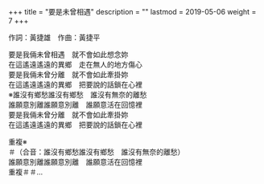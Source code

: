 +++
title = "要是未曾相遇"
description = ""
lastmod = 2019-05-06
weight = 7
+++

作詞：黃捷雄　作曲：黃捷平  

要是我倆未曾相遇　就不會如此想念妳  
在這遙遠遙遠的異鄉　走在無人的地方傷心  
要是我倆未曾分離　就不會如此牽掛妳  
在這遙遠遙遠的異鄉　把要說的話鎖在心裡  
※誰沒有鄉愁誰沒有鄉愁　誰沒有無奈的離愁  
誰願意別離誰願意別離　誰願意活在回憶裡  
要是我倆未曾分離　就不會如此牽掛妳  
在這遙遠遙遠的異鄉　把要說的話鎖在心裡  

重複※  
＃（合音：誰沒有鄉愁誰沒有鄉愁　誰沒有無奈的離愁）  
誰願意別離誰願意別離　誰願意活在回憶裡  
重複＃＃…
